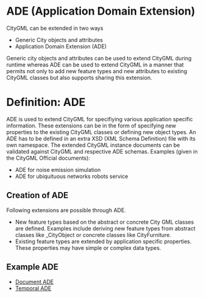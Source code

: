 # ADE (Application Domain Extension)
CityGML can be extended in two ways
- Generic City objects and attributes
- Application Domain Extension (ADE)

Generic city objects and attributes can be used to extend CityGML during runtime whereas ADE can be used to extend CityGML in a manner that permits not only to add new feature types and new attributes to existing CityGML classes but also supports sharing this extension.

# Definition: ADE
ADE is used to extend CityGML for specifiying various application specific information.
These extensions can be in the form of specifying new properties to the existing CityGML classes or defining new object types.
An ADE has to be defined in an extra XSD (XML Schema Definition) file with its own namespace.
The extended CityGML instance documents can be validated against CityGML and respective ADE schemas.
Examples (given in the CityGML Official documents):
- ADE for noise emission simulation
- ADE for ubiquituous networks robots service

## Creation of ADE
Following extensions are possible through ADE.
- New feature types based on the abstract or concrete City GML classes are defined.
  Examples include deriving new feature types from abstract classes like \_CityObject or concrete classes like CityFurniture. 
- Existing feature types are extended by application specific properties. 
  These properties may have simple or complex data types. 

## Example ADE
- [Document ADE](DocumentADE/documentADE.md)
- [Temporal ADE](Temporel/temporalADE.md)
